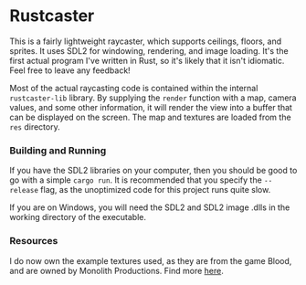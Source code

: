 # Rustcaster

This is a fairly lightweight raycaster, which supports ceilings, floors, and sprites. It uses SDL2 for windowing, rendering, and image loading. It's the first actual program I've written in Rust, so it's likely that it isn't idiomatic. Feel free to leave any feedback!

Most of the actual raycasting code is contained within the internal `rustcaster-lib` library. By supplying the `render` function with a map, camera values, and some other information, it will render the view into a buffer that can be displayed on the screen. The map and textures are loaded from the `res` directory.

### Building and Running

If you have the SDL2 libraries on your computer, then you should be good to go with a simple `cargo run`. It is recommended that you specify the `--release` flag, as the unoptimized code for this project runs quite slow.

If you are on Windows, you will need the SDL2 and SDL2 image .dlls in the working directory of the executable.

### Resources

I do now own the example textures used, as they are from the game Blood, and are owned by Monolith Productions. Find more [here](http://www.bghq.com/textures.php?game=blood).
